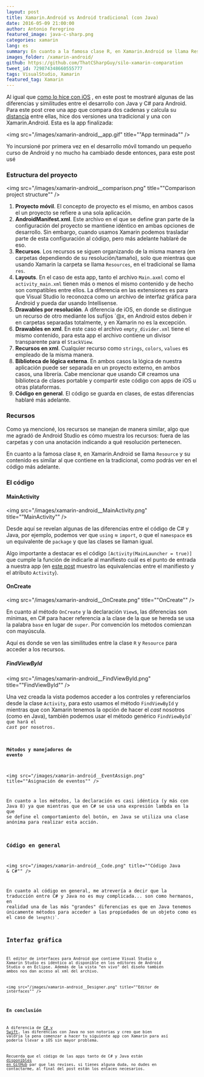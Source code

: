 ```yaml
---
layout: post
title: Xamarin.Android vs Android tradicional (con Java)
date: 2016-05-09 21:00:00
author: Antonio Feregrino
featured_image: java-c-sharp.png
categories: xamarin
lang: es
summary: En cuanto a la famosa clase R, en Xamarin.Android se llama Resource y su contenido es similar al que contiene en la tradicional, como podrás ver en el código más adelante.
images_folder: /xamarin-android/
github: https://github.com/ThatCSharpGuy/silo-xamarin-comparation
tweet_id: 729874348660555777
tags: VisualStudio, Xamarin
featured_tag: Xamarin
---
```


Al igual que  <a href="../xamarin-ios-vs-traditional">como lo hice con iOS</a>	, en este post te mostraré algunas de las diferencias y similitudes entre el desarrollo con Java y C# para Android. Para este post cree una app que compara dos cadenas y calcula su <a href="https://es.wikipedia.org/wiki/Distancia_de_Levenshtein" target="_blank" rel="nofollow">distancia</a> entre ellas, hice dos versiones una tradicional y una con Xamarin.Android. Esta es la app finalizada:
 
<img src="/images/xamarin-android__app.gif" title=""App terminada"" />
 
 Yo incursioné por primera vez en el desarrollo móvil tomando un pequeño curso de Android y no mucho ha cambiado desde entonces, para este post usé

### Estructura del proyecto
<img src="/images/xamarin-android__comparison.png" title=""Comparison project structure"" />

<ol>
	<li><b>Proyecto móvil</b>. El concepto de proyecto es el mismo, en ambos casos el un proyecto se refiere a una sola aplicación.</li>
   	<li><b>AndroidManifest.xml</b>. Este archivo en el que se define gran parte de la configuración del proyecto se mantiene idéntico en ambas opciones de desarrollo. Sin embargo, cuando usamos Xamarin podemos trasladar parte de esta configuración al código, pero más adelante hablaré de eso.</li>
  	<li><b>Recursos</b>. Los recursos se siguen organizando de la misma manera (en carpetas dependiendo de su resolución/tamaño), solo que mientras que usando Xamarin la carpeta se llama <code>Resources</code>, en el tradicional se llama <code>res</code>.</li>
   	<li><b>Layouts</b>. En el caso de esta app, tanto el archivo <code>Main.axml</code> como el <code>activity_main.xml</code> tienen más o menos el mismo contenido y de hecho son compatibles entre ellos. La diferencia en las extensiones es para que Visual Studio lo reconozca como un archivo de interfaz gráfica para Android y pueda dar usando Intellisense.</li>
   	<li><b>Drawables por resolución</b>. A diferencia de iOS, en donde se distingue un recurso de otro mediante los sufijos `@x</code>, en Android estos deben ir en carpetas separadas totalmente, y en Xamarin no es la excepción.</li>  
   	<li><b>Drawables en xml</b>. En este caso el archivo <code>empty_divider.xml</code> tiene el mismo contenido, para esta app el archivo contiene un divisor transparente para el <code>StackView</code>.</li>  
   	<li><b>Recursos en xml</b>. Cualquier recurso como <code>strings</code>, <code>colors</code>, <code>values</code> es empleado de la misma manera.</li>  
   	<li><b>Biblioteca de lógica externa</b>. En ambos casos la lógica de nuestra aplicación puede ser separada en un proyecto externo, en ambos casos, una librería. Cabe mencionar que usando C# creamos una biblioteca de clases portable y compartir este código con apps de iOS u otras plataformas.</li>
   	<li><b>Código en general</b>. El código se guarda en clases, de estas diferencias hablaré más adelante.</li>
</ol>

### Recursos
Como ya mencioné, los recursos se manejan de manera similar, algo que me agradó de Android Studio es cómo muestra los recursos: fuera de las carpetas y con una anotación indicando a qué resolución pertenecen.  

En cuanto a la famosa clase <code>R</code>, en Xamarin.Android se llama <code>Resource</code> y su contenido es similar al que contiene en la tradicional, como podrás ver en el código más adelante.

### El código

#### MainActivity

<img src="/images/xamarin-android__MainActivity.png" title=""MainActivity"" />

Desde aquí se revelan algunas de las diferencias entre el código de C# y Java, por ejemplo, podemos ver que <code>using</code> ≈ <code>import</code>, o que el <code>namespace</code> es un equivalente de <code>package</code> y que las clases se llaman igual.

Algo importante a destacar es el código `[Activity(MainLauncher = true)]` que cumple la función de indicarle al manifiesto cuál es el punto de entrada a nuestra app (en <a href="../opening-files-xamarin-forms/#android">este post</a> muestro las equivalencias entre el manifiesto y el atributo <code>Activity</code>).

#### OnCreate

<img src="/images/xamarin-android__OnCreate.png" title=""OnCreate"" />

En cuanto al método <code>OnCreate</code> y la declaración <code>View</code>s, las diferencias son mínimas, en C# para hacer referencia a la clase de la que se hereda se usa la palabra <code>base</code> en lugar de <code>super</code>. Por convención los métodos comienzan con mayúscula.

Aquí es donde se ven las similitudes entre la clase <code>R</code> y <code>Resource</code> para acceder a los recursos.


##### FindViewById

<img src="/images/xamarin-android__FindViewById.png" title=""FindViewById"" />

Una vez creada la vista podemos acceder a los controles y referenciarlos desde la clase <code>Activity</code>, para esto usamos el método <code>FindViewById</code> y mientras que con Xamarin tenemos la opción de hacer el *cast* nosotros (como en Java), también podemos usar el método genérico <code>FindViewById<T>` que hará el *cast* por nosotros.

#### Métodos y manejadores de evento

<img src="/images/xamarin-android__EventAssign.png" title=""Asignación de eventos"" />

En cuanto a los métodos, la declaración es casi idéntica (y más con Java 8) ya que mientras que en C# se usa una expresión lambda en la que se define el comportamiento del botón, en Java se utiliza una clase anónima para realizar esta acción.

### Código en general

<img src="/images/xamarin-android__Code.png" title=""Código Java & C#"" />

En cuanto al código en general, me atrevería a decir que la traducción entre C# y Java no es muy complicada... son como hermanos, en realidad una de las más "grandes" diferencias es que en Java tenemos únicamente métodos para acceder a las propiedades de un objeto como es el caso de <code>length()`.

## Interfaz gráfica

El editor de interfaces para Android que contiene Visual Studio o Xamarin Studio es idéntico al disponible en los editores de Android Studio o en Eclipse. Además de la vista "en vivo" del diseño también ambos nos dan acceso al xml del archivo.

<img src="/images/xamarin-android__Designer.png" title=""Editor de interfaces"" />

### En conclusión

A diferencia de <a href="../xamarin-ios-vs-traditional">C# y Swift</a>, las diferencias con Java no son notorias y creo que bien valdría la pena comenzar a hacer tu siguiente app con Xamarin para así poderla llevar a iOS sin mayor problema.

Recuerda que el código de las apps tanto de C# y Java están <a href="https://github.com/ThatCSharpGuy/silo-xamarin-comparation" target="_blank" rel="nofollow">disponibles en GitHub</a> par que las revises, si tienes alguna duda, no dudes en contactarme, al final del post están los enlaces necesarios.

